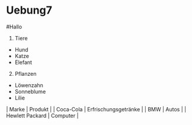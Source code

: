 Uebung7
=======
#Hallo
1. Tiere
 * Hund
 * Katze
 * Elefant
2. Pflanzen
 * Löwenzahn
 * Sonneblume
 * Lilie

| Marke | Produkt | 
| Coca-Cola | Erfrischungsgetränke | 
| BMW | Autos | 
| Hewlett Packard | Computer |

